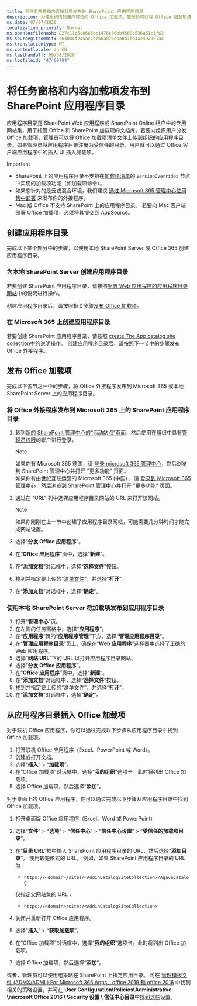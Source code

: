 ```yaml
---
title: 将任务窗格和内容加载项发布到 SharePoint 应用程序目录
description: 为使组织内的用户可访问 Office 加载项，管理员可以将 Office 加载项清单文件上传到组织的应用程序目录中。
ms.date: 07/07/2020
localization_priority: Normal
ms.openlocfilehash: 827c11c5c8666bc1478e36bb9568c536a61c1f63
ms.sourcegitcommit: c6308cf245ac1bc66a876eaa0a7bb4a2492991ac
ms.translationtype: MT
ms.contentlocale: zh-CN
ms.lasthandoff: 09/08/2020
ms.locfileid: "47408794"
---
```

# <a name="publish-task-pane-and-content-add-ins-to-a-sharepoint-app-catalog"></a>将任务窗格和内容加载项发布到 SharePoint 应用程序目录

应用程序目录是 SharePoint Web 应用程序或 SharePoint Online 租户中的专用网站集，用于托管 Office 和 SharePoint 加载项的文档库。若要向组织用户分发 Office 加载项，管理员可以将 Office 加载项清单文件上传到组织的应用程序目录。如果管理员将应用程序目录注册为受信任的目录，用户就可以通过 Office 客户端应用程序中的插入 UI 插入加载项。

> [!IMPORTANT]
> - SharePoint 上的应用程序目录不支持在[加载项清单](../develop/add-in-manifests.md)的 `VersionOverrides` 节点中实现的加载项功能（如加载项命令）。
> - 如果您针对的是云或混合环境，我们建议 [通过 Microsoft 365 管理中心使用集中部署](../publish/centralized-deployment.md) 来发布你的外接程序。
> - Mac 版 Office 不支持 SharePoint 上的应用程序目录。 若要向 Mac 客户端部署 Office 加载项，必须将其提交到 [AppSource](/office/dev/store/submit-to-the-office-store)。

## <a name="create-an-app-catalog"></a>创建应用程序目录

完成以下某个部分中的步骤，以使用本地 SharePoint Server 或 Office 365 创建应用程序目录。

### <a name="to-create-an-app-catalog-for-on-premises-sharepoint-server"></a>为本地 SharePoint Server 创建应用程序目录

若要创建 SharePoint 应用程序目录，请按照[配置 Web 应用程序的应用程序目录网站](/sharepoint/administration/manage-the-app-catalog)中的说明进行操作。

创建应用程序目录后，请按照相关步骤[发布 Office 加载项](#publish-an-office-add-in)。

### <a name="to-create-an-app-catalog-on-microsoft-365"></a>在 Microsoft 365 上创建应用程序目录

若要创建 SharePoint 应用程序目录，请按照 [create The App catalog site collection](/sharepoint/use-app-catalog#step-1-create-the-app-catalog-site-collection)中的说明操作。 创建应用程序目录后，请按照下一节中的步骤发布 Office 外接程序。

## <a name="publish-an-office-add-in"></a>发布 Office 加载项

完成以下各节之一中的步骤，将 Office 外接程序发布到 Microsoft 365 或本地 SharePoint Server 上的应用程序目录。

### <a name="to-publish-an-office-add-in-to-a-sharepoint-app-catalog-on-microsoft-365"></a>将 Office 外接程序发布到 Microsoft 365 上的 SharePoint 应用程序目录

1. 转到[新的 SharePoint 管理中心的“活动站点”页面](https://admin.microsoft.com/sharepoint?page=siteManagement&modern=true)，然后使用在组织中具有[管理员权限](/sharepoint/sharepoint-admin-role)的帐户进行登录。

    > [!NOTE]
    > 如果你有 Microsoft 365 德国，请 [登录 microsoft 365 管理中心](https://go.microsoft.com/fwlink/p/?linkid=848041)，然后浏览到 SharePoint 管理中心并打开 "更多功能" 页面。 <br>如果你有由世纪互联运营的 Microsoft 365 (中国) ，请 [登录到 Microsoft 365 管理中心](https://go.microsoft.com/fwlink/p/?linkid=850627)，然后浏览到 SharePoint 管理中心并打开 "更多功能" 页面。

1. 通过在 "URL" 列中选择应用程序目录网站的 URL 来打开该网站。

    > [!NOTE]
    > 如果你刚刚在上一节中创建了应用程序目录网站，可能需要几分钟时间才能完成网站设置。

1. 选择“**分发 Office 应用程序**”。
1. 在“**Office 应用程序**”页中，选择“**新建**”。
1. 在“**添加文档**”对话框中，选择“**选择文件**”按钮。
1. 找到并指定要上传的“[清单文件](../develop/add-in-manifests.md)”，并选择“**打开**”。
1. 在“**添加文档**”对话框中，选择“**确定**”。

### <a name="to-publish-an-add-in-to-an-app-catalog-with-on-premises-sharepoint-server"></a>使用本地 SharePoint Server 将加载项发布到应用程序目录

1. 打开“**管理中心**”页。
1. 在左侧的任务窗格中，选择“**应用程序**”。
1. 在“**应用程序**”页的“**应用程序管理**”下方，选择“**管理应用程序目录**”。
1. 在“**管理应用程序目录**”页上，确保在“**Web 应用程序**”选择器中选择了正确的 Web 应用程序。
1. 选择“**网站 URL**”下的 URL 以打开应用程序目录网站。
1. 选择“**分发 Office 应用程序**”。
1. 在“**Office 应用程序**”页中，选择“**新建**”。
1. 在“**添加文档**”对话框中，选择“**选择文件**”按钮。
1. 找到并指定要上传的“[清单文件](../develop/add-in-manifests.md)”，并选择“**打开**”。
1. 在“**添加文档**”对话框中，选择“**确定**”。

## <a name="insert-office-add-ins-from-the-app-catalog"></a>从应用程序目录插入 Office 加载项

对于联机 Office 应用程序，你可以通过完成以下步骤从应用程序目录中找到 Office 加载项。

1. 打开联机 Office 应用程序（Excel、PowerPoint 或 Word）。
1. 创建或打开文档。
1. 选择“**插入**” > “**加载项**”。
1. 在“Office 加载项”对话框中，选择“**我的组织**”选项卡。此时将列出 Office 加载项。
1. 选择 Office 加载项，然后选择“**添加**”。

对于桌面上的 Office 应用程序，你可以通过完成以下步骤从应用程序目录中找到 Office 加载项。

1. 打开桌面版 Office 应用程序（Excel、Word 或 PowerPoint）
1. 选择“**文件**” > “**选项**” > “**信任中心**” > “**信任中心设置**” > “**受信任的加载项目录**”。
1. 在“**目录 URL**”框中输入 SharePoint 应用程序目录的 URL，然后选择“**添加目录**”。
    使用较短形式的 URL。 例如，如果 SharePoint 应用程序目录的 URL 为：
    - `https://<domain>/sites/<AddinCatalogSiteCollection>/AgaveCatalog`

    仅指定父网站集的 URL：
    - `https://<domain>/sites/<AddinCatalogSiteCollection>`
1. 关闭并重新打开 Office 应用程序。
1. 选择“**插入**” > “**获取加载项**”。
1. 在“Office 加载项”对话框中，选择“**我的组织**”选项卡。此时将列出 Office 加载项。
1. 选择 Office 加载项，然后选择“**添加**”。

或者，管理员可以使用组策略在 SharePoint 上指定应用目录。 可在 [管理模板文件 (ADMX/ADML) For Microsoft 365 Apps、office 2019 和 office 2016](https://www.microsoft.com/download/details.aspx?id=49030) 中找到相关的策略设置，并可在 **User Configuration\Policies\Administrative \microsoft Office 2016 \ Security 设置 \ 信任中心目录**中找到这些设置。
